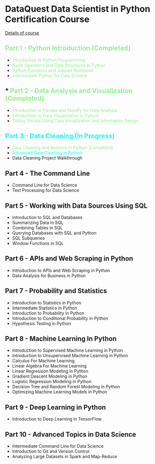 # DataQuest Data Scientist in Python Certification Course

[Details of course](https://www.dataquest.io/path/data-scientist/)

## <span style="color:lightgreen;">Part 1 - Python Introduction (Completed)</span>
* <span style="color:lightgreen;">Introduction to Python Programming</span>
* <span style="color:lightgreen;">Basic Operators and Data Structures in Python</span>
* <span style="color:lightgreen;">Python Functions and Jupyter Notebook</span>
* <span style="color:lightgreen;">Intermediate Python for Data Science</span>

## * <span style="color:lightgreen;">Part 2 - Data Analysis and Visualization (Completed)</span>
* <span style="color:lightgreen;">Introduction to Pandas and NumPy for Data Analysis</span>
* <span style="color:lightgreen;">Introduction to Data Visualization in Python</span>
* <span style="color:lightgreen;">Telling Stories Using Data Visualization and Information Design</span>

## <span style="color:cyan;">Part 3 - Data Cleaning (In Progress) </span>
* <span style="color:lightgreen;">Data Cleaning and Analysis in Python (Completed) </span>
* <span style="color:cyan;"> Advanced Data Cleaning in Python </span>
* Data Cleaning Project Walkthrough

## Part 4 - The Command Line
* Command Line for Data Science
* Text Processing for Data Science

## Part 5 - Working with Data Sources Using SQL
* Introduction to SQL and Databases
* Summarizing Data in SQL
* Combining Tables in SQL
* Querying Databases with SQL and Python
* SQL Subqueries
* Window Functions in SQL

## Part 6 - APIs and Web Scraping in Python
* Introduction to APIs and Web Scraping in Python
* Data Analysis for Business in Python

## Part 7 - Probability and Statistics
* Introduction to Statistics in Python
* Intermediate Statistics in Python
* Introduction to Probability in Python
* Introduction to Conditional Probability in Python
* Hypothesis Testing in Python

## Part 8 - Machine Learning In Python
* Introduction to Supervised Machine Learning in Python
* Introduction to Unsupervised Machine Learning in Python
* Calculus For Machine Learning
* Linear Algebra For Machine Learning
* Linear Regression Modeling in Python
* Gradient Descent Modeling in Python
* Logistic Regression Modeling in Python
* Decision Tree and Random Forest Modeling in Python
* Optimizing Machine Learning Models in Python

## Part 9 - Deep Learning in Python
* Introduction to Deep Learning in TensorFlow

## Part 10 - Advanced Topics in Data Science
* Intermediate Command Line for Data Science
* Introduction to Git and Version Control
* Analyzing Large Datasets in Spark and Map-Reduce
